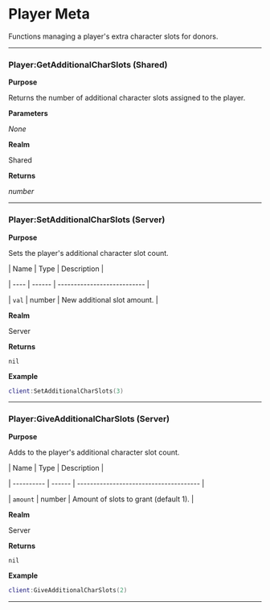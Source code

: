 # Player Meta

Functions managing a player's extra character slots for donors.

---

### Player:GetAdditionalCharSlots (Shared)

**Purpose**

Returns the number of additional character slots assigned to the player.

**Parameters**

*None*

**Realm**

Shared

**Returns**

*number*

---

### Player:SetAdditionalCharSlots (Server)

**Purpose**

Sets the player's additional character slot count.

| Name | Type   | Description                 |

| ---- | ------ | --------------------------- |

| `val` | number | New additional slot amount. |

**Realm**

Server

**Returns**

`nil`

**Example**

```lua
client:SetAdditionalCharSlots(3)
```

---

### Player:GiveAdditionalCharSlots (Server)

**Purpose**

Adds to the player's additional character slot count.

| Name       | Type   | Description                            |

| ---------- | ------ | -------------------------------------- |

| `amount` | number | Amount of slots to grant (default 1). |

**Realm**

Server

**Returns**

`nil`

**Example**

```lua
client:GiveAdditionalCharSlots(2)
```

---

